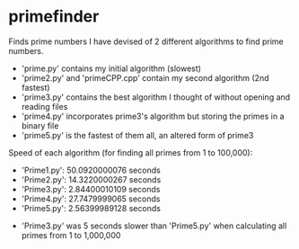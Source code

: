 # primefinder
Finds prime numbers
I have devised of 2 different algorithms to find prime numbers.
* 'prime.py' contains my initial algorithm (slowest)
* 'prime2.py' and 'primeCPP.cpp' contain my second algorithm (2nd fastest)
* 'prime3.py' contains the best algorithm I thought of without opening and reading files
* 'prime4.py' incorporates prime3's algorithm but storing the primes in a binary file
* 'prime5.py' is the fastest of them all, an altered form of prime3

Speed of each algorithm (for finding all primes from 1 to 100,000):
* 'Prime1.py': 50.0920000076 seconds
* 'Prime2.py': 14.3220000267 seconds
* 'Prime3.py': 2.84400010109 seconds
* 'Prime4.py': 27.7479999065 seconds
* 'Prime5.py': 2.56399989128 seconds
- 'Prime3.py' was 5 seconds slower than 'Prime5.py' when calculating all primes from 1 to 1,000,000
